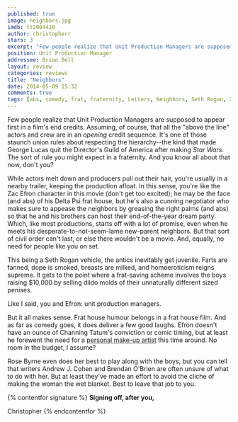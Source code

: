 ```yaml
---
published: true
image: neighbors.jpg
imdb: tt2004420
author: christopherr
stars: 3
excerpt: "Few people realize that Unit Production Managers are supposed to appear first in a film's end credits. Assuming, of course, that all the above the line actors and crew are in an opening credit sequence."
position: Unit Production Manager
addressee: Brian Bell
layout: review
categories: reviews
title: "Neighbors"
date: 2014-05-09 15:32
comments: true
tags: [abs, comedy, frat, fraternity, Letters, Neighbors, Seth Rogan, Zac Efron]
---
```

Few people realize that Unit Production Managers are supposed to appear first in a film's end credits.  Assuming, of course, that all the "above the line" actors and crew are in an _opening_ credit sequence. It's one of those staunch union rules about respecting the hierarchy--the kind that made George Lucas quit the Director's Guild of America after making _Star Wars_. The sort of rule you might expect in a fraternity. And you know all about that now, don't you? 

While actors melt down and producers pull out their hair, you're usually in a nearby trailer, keeping the production afloat. In this sense, you're like the Zac Efron character in this movie (don't get too excited); he may be the face (and abs) of his Delta Psi frat house, but he's also a cunning negotiator who makes sure to appease the neighbors by greasing the right palms (and abs) so that he and his brothers can host their end-of-the-year dream party. Which, like most productions, starts off with a lot of promise, even when he meets his desperate-to-not-seem-lame new-parent neighbors. But that sort of civil order can't last, or else there wouldn't be a movie. And, equally, no need for people like you on set.

This being a Seth Rogan vehicle, the antics inevitably get juvenile. Farts are fanned, dope is smoked, breasts are milked, and homoeroticism reigns supreme. It gets to the point where a frat-saving scheme involves the boys raising $10,000 by selling dildo molds of their unnaturally different sized penises.

Like I said, you and Efron: unit production managers.

But it all makes sense. Frat house humour belongs in a frat house film. And as far as comedy goes, it does deliver a few good laughs. Efron doesn't have an ounce of Channing Tatum's conviction or comic timing, but at least he forewent the need for a [personal make-up artist][1] this time around. No room in the budget, I assume?

   [1]: /content/2014/1/30/that-awkward-moment.html

Rose Byrne even does her best to play along with the boys, but you can tell that writers Andrew J. Cohen and Brendan O'Brien are often unsure of what to do with her. But at least they've made an effort to avoid the cliche of making the woman the wet blanket. Best to leave that job to you.

{% contentfor signature %}
**Signing off, after you,**

Christopher
{% endcontentfor %}